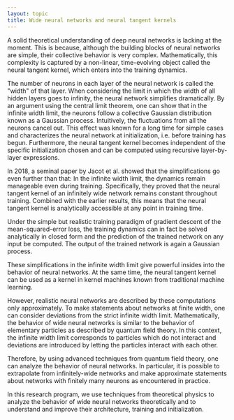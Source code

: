 ```yaml
---
layout: topic
title: Wide neural networks and neural tangent kernels
---
```


A solid theoretical understanding of deep neural networks is lacking at the
moment. This is because, although the building blocks of neural networks are
simple, their collective behavior is very complex. Mathematically, this
complexity is captured by a non-linear, time-evolving object called the neural
tangent kernel, which enters into the training dynamics.

The number of neurons in each layer of the neural network is called the "width"
of that layer. When considering the limit in which the width of all hidden
layers goes to infinity, the neural network simplifies dramatically. By an
argument using the central limit theorem, one can show that in the infinite
width limit, the neurons follow a collective Gaussian distribution known as
a Gaussian process. Intuitively, the fluctuations from all the neurons cancel
out. This effect was known for a long time for simple cases and characterizes
the neural network at initialization, i.e. before training has begun.
Furthermore, the neural tangent kernel becomes independent of the specific
initialization chosen and can be computed using recursive layer-by-layer
expressions.

In 2018, a seminal paper by Jacot et al. showed that the simplifications go
even further than that: In the infinite width limit, the dynamics remain
manageable even during training. Specifically, they proved that the neural
tangent kernel of an infinitely wide network remains constant throughout
training. Combined with the earlier results, this means that the neural tangent
kernel is analytically accessible at any point in training time.

Under the simple but realistic training paradigm of gradient descent of the
mean-squared-error loss, the training dynamics can in fact be solved
analytically in closed form and the prediction of the trained network on any
input be computed. The output of the trained network is again a Gaussian
process.

These simplifications in the infinite width limit give powerful insides into
the behavior of neural networks. At the same time, the neural tangent kernel
can be used as a kernel in kernel machines known from traditional machine
learning.

However, realistic neural networks are described by these computations only
approximately. To make statements about networks at finite width, one can
consider deviations from the strict infinite width limit. Mathematically, the
behavior of wide neural networks is similar to the behavior of elementary
particles as described by quantum field theory. In this context, the infinite
width limit corresponds to particles which do not interact and deviations are
introduced by letting the particles interact with each other.

Therefore, by using advanced techniques from quantum field theory, one can
analyze the behavior of neural networks. In particular, it is possible to
extrapolate from infinitely-wide networks and make approximate statements about
networks with finitely many neurons as encountered in practice.

In this research program, we use techniques from theoretical physics to analyze
the behavior of wide neural networks theoretically and to understand and
improve their architecture, training and initialization.


